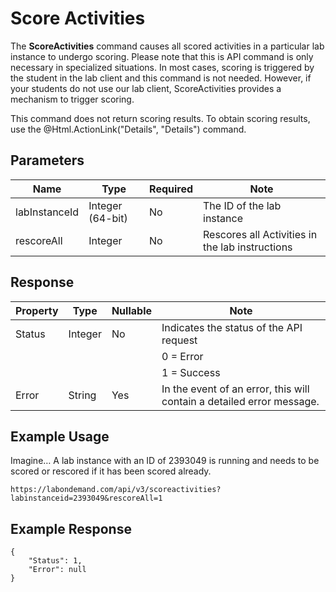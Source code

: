 # Score Activities

The **ScoreActivities** command causes all scored activities in a particular lab instance to undergo scoring. Please note that this is API command is only necessary in specialized situations. In most cases, scoring is triggered by the student in the lab client and this command is not needed. However, if your students do not use our lab client, ScoreActivities provides a mechanism to trigger scoring. 

This command does not return scoring results. To obtain scoring results, use the @Html.ActionLink("Details", "Details") command.

## Parameters

|Name|Type|Required|Note|
|--- |--- |--- |--- |
| labInstanceId | Integer (64-bit) | No | The ID of the lab instance|
| rescoreAll    | Integer          | No | Rescores all Activities in the lab instructions

## Response

|Property|Type|Nullable|Note|
|--- |--- |--- |--- |
|Status|Integer|No|Indicates the status of the API request
||||0 = Error
||||1 = Success|
|Error|String|Yes|In the event of an error, this will contain a detailed error message.|

## Example Usage

Imagine…  A lab instance with an ID of 2393049 is running and needs to be scored or rescored if it has been scored already.

```
https://labondemand.com/api/v3/scoreactivities?labinstanceid=2393049&rescoreAll=1
```
## Example Response

```linenums
{
    "Status": 1,
    "Error": null
}
```
